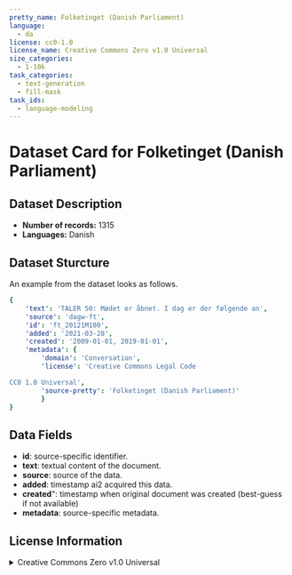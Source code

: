 ```yaml
---
pretty_name: Folketinget (Danish Parliament)
language:
  - da
license: cc0-1.0
license_name: Creative Commons Zero v1.0 Universal
size_categories:
  - 1-10k
task_categories:
  - text-generation
  - fill-mask
task_ids:
  - language-modeling
---
```

# Dataset Card for Folketinget (Danish Parliament)
## Dataset Description
- **Number of records:** 1315
- **Languages:** Danish
## Dataset Sturcture
An example from the dataset looks as follows.
```yaml
{
    'text': 'TALER 50: Mødet er åbnet. I dag er der følgende an',
    'source': 'dagw-ft',
    'id': 'ft_20121M100',
    'added': '2021-03-28',
    'created': '2009-01-01, 2019-01-01',
    'metadata': {
        'domain': 'Conversation',
        'license': 'Creative Commons Legal Code

CC0 1.0 Universal',
        'source-pretty': 'Folketinget (Danish Parliament)'
        }
}
```

## Data Fields

- **id**: source-specific identifier.
- **text**: textual content of the document.
- **source**: source of the data.
- **added**: timestamp ai2 acquired this data.
- **created**": timestamp when original document was created (best-guess if not available)
- **metadata**: source-specific metadata.

## License Information
<details>
<summary>Creative Commons Zero v1.0 Universal</summary>
<p>
Creative Commons Legal Code

CC0 1.0 Universal
</p>
</details>
